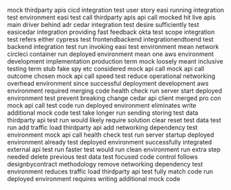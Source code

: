 mock thirdparty apis cicd integration test user story easi running integration test environment easi test call thirdparty apis api call mocked hit live apis main driver behind adr cedar integration test desire sufficiently test easicedar integration providing fast feedback okta test scope integration test refers either cypress test frontendbackend integrationendtoend test backend integration test run invoking easi test environment mean network circleci container run deployed environment mean one aws environment development implementation production term mock loosely meant inclusive testing term stub fake spy etc considered mock api call mock api call outcome chosen mock api call speed test reduce operational networking overhead environment since successful deployment development aws environment required merging code health check run server start deployed environment test prevent breaking change cedar api client merged pro con mock api call test code run deployed environment eliminates write additional mock code test take longer run sending storing test data thirdparty api test run would likely require solution clear reset test data test run add traffic load thirdparty api add networking dependency test environment mock api call health check test run server startup deployed environment already test deployed environment successfully integrated external api test run faster test would run clean environment run extra step needed delete previous test data test focused code control follows designbycontract methodology remove networking dependency test environment reduces traffic load thirdparty api test fully match code run deployed environment requires writing additional mock code
